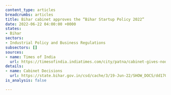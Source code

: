 ```yaml
---
content_type: articles
breadcrumbs: articles
title: Bihar cabinet approves the “Bihar Startup Policy 2022”
date: 2022-06-22 04:00:00 +0000
states:
- Bihar
sectors:
- Industrial Policy and Business Regulations
subsectors: []
sources:
- name: Times of India
  url: https://timesofindia.indiatimes.com/city/patna/cabinet-gives-nod-to-new-startup-policy-3-big-hotels/articleshow/92290804.cms
details:
- name: Cabinet Decisions
  url: https://state.bihar.gov.in/csd/cache/3/19-Jun-22/SHOW_DOCS/dd17062022.pdf
is_analysis: false

---
```


